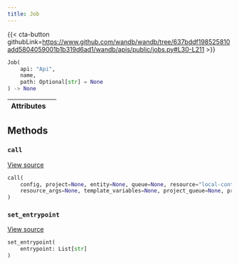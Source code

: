 ```yaml
---
title: Job
---
```


{{< cta-button githubLink=https://www.github.com/wandb/wandb/tree/637bddf198525810add5804059001b1b319d6ad1/wandb/apis/public/jobs.py#L30-L211 >}}

```python
Job(
    api: "Api",
    name,
    path: Optional[str] = None
) -> None
```

| Attributes |  |
| :--- | :--- |

## Methods

### `call`

[View source](https://www.github.com/wandb/wandb/tree/637bddf198525810add5804059001b1b319d6ad1/wandb/apis/public/jobs.py#L167-L211)

```python
call(
    config, project=None, entity=None, queue=None, resource="local-container",
    resource_args=None, template_variables=None, project_queue=None, priority=None
)
```

### `set_entrypoint`

[View source](https://www.github.com/wandb/wandb/tree/637bddf198525810add5804059001b1b319d6ad1/wandb/apis/public/jobs.py#L164-L165)

```python
set_entrypoint(
    entrypoint: List[str]
)
```

